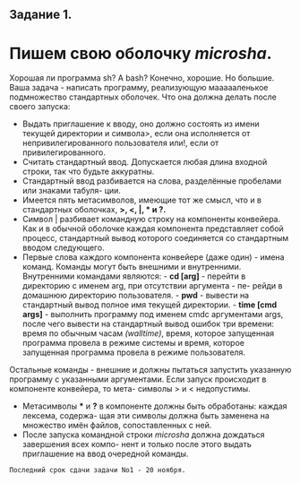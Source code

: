 
## Задание 1.
# Пишем свою оболочку *microsha*.

Хорошая ли программа sh? А bash? Конечно, хорошие. Но большие. Ваша задача - 
написать программу, реализующую маааааленькое подмножество стандартных оболочек. Что
она должна делать после своего запуска:

- Выдать приглашение к вводу, оно должно состоять из имени текущей директории и
    символа>, если она исполняется от непривилегированного пользователя или!, если от
    привилегированного.
- Считать стандартный ввод. Допускается любая длина входной строки, так что будьте
    аккуратны.
- Стандартный ввод разбивается на слова, разделённые пробелами или знаками табуля-
    ции.
- Имеется пять метасимволов, имеющие тот же смысл, что и в стандартных оболочках,
     **\>, <, |, *  и  ?.**
- Символ | разбивает командную строку на компоненты конвейера. Как и в обычной
    оболочке каждая компонента представляет собой процесс, стандартный вывод которого
    соединяется со стандартным вводом следующего.
- Первые слова каждого компонента конвейере (даже один) - имена команд. Команды
    могут быть внешними и внутренними. Внутренними командами являются:
       - **cd [arg]** - перейти в директорию с именем arg, при отсутствии аргумента - пе-
          рейди в домашнюю директорию пользователя.
       - **pwd** - вывести на стандартный вывод полное имя текущей директории.
       - **time [cmd args]** - выполнить программу под именем cmdс аргументами args,
          после чего вывести на стандартный вывод ошибок три времени: время по обычным
          часам *(walltime)*, время, которое запущенная программа провела в режиме системы
          и время, которое запущенная программа провела в режиме пользователя.

Остальные команды - внешние и должны пытаться запустить указанную программу
с указанными аргументами. Если запуск происходит в компоненте конвейера, то мета-
символы > и < недопустимы.

- Метасимволы __*__  и **?** в компоненте должны быть обработаны: каждая лексема, содержа-
    щая эти символы должна быть заменена на множество имён файлов, сопоставленных с
    ней.
- После запуска командной строки *microsha* должна дождаться завершения всех компо-
    нент и только после этого выдать приглашение на ввод очередной команды.

```
Последний срок сдачи задачи No1 - 20 ноября.
```
 
